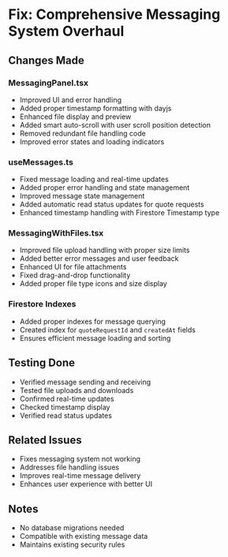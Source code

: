 # Fix: Comprehensive Messaging System Overhaul

## Changes Made

### MessagingPanel.tsx
- Improved UI and error handling
- Added proper timestamp formatting with dayjs
- Enhanced file display and preview
- Added smart auto-scroll with user scroll position detection
- Removed redundant file handling code
- Improved error states and loading indicators

### useMessages.ts
- Fixed message loading and real-time updates
- Added proper error handling and state management
- Improved message state management
- Added automatic read status updates for quote requests
- Enhanced timestamp handling with Firestore Timestamp type

### MessagingWithFiles.tsx
- Improved file upload handling with proper size limits
- Added better error messages and user feedback
- Enhanced UI for file attachments
- Fixed drag-and-drop functionality
- Added proper file type icons and size display

### Firestore Indexes
- Added proper indexes for message querying
- Created index for `quoteRequestId` and `createdAt` fields
- Ensures efficient message loading and sorting

## Testing Done
- Verified message sending and receiving
- Tested file uploads and downloads
- Confirmed real-time updates
- Checked timestamp display
- Verified read status updates

## Related Issues
- Fixes messaging system not working
- Addresses file handling issues
- Improves real-time message delivery
- Enhances user experience with better UI

## Notes
- No database migrations needed
- Compatible with existing message data
- Maintains existing security rules 
